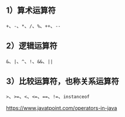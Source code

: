 ## 1）算术运算符

`+`、`-`、`*`、`/`、`%`、`++`、`--`

## 2）逻辑运算符

`&`、`|`、`^`、`!`、`&&`、`||`

## 3）比较运算符，也称关系运算符

`>`、`>=`、`<`、`<=`、`==`、`!=`、`instanceof`



https://www.javatpoint.com/operators-in-java
